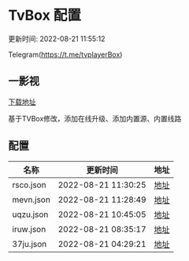 # TvBox 配置

更新时间: 2022-08-21 11:55:12

Telegram(https://t.me/tvplayerBox)

## 一影视

[下载地址](https://ghproxy.com/https://raw.githubusercontent.com/tv-player/apks/main/live/一影视_1.0.2.apk)

基于TVBox修改，添加在线升级、添加内置源、内置线路


## 配置


|   名称  | 更新时间  |地址  |
|  ----  | ----  |----  |
|  rsco.json | 2022-08-21 11:30:25 |[地址](https://box.okeybox.top/tv/rsco.json) |
|  mevn.json | 2022-08-21 11:28:49 |[地址](https://box.okeybox.top/tv/mevn.json) |
|  uqzu.json | 2022-08-21 10:45:05 |[地址](https://box.okeybox.top/tv/uqzu.json) |
|  iruw.json | 2022-08-21 08:35:17 |[地址](https://box.okeybox.top/tv/iruw.json) |
|  37ju.json | 2022-08-21 04:29:21 |[地址](https://box.okeybox.top/tv/37ju.json) |
  
